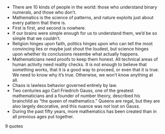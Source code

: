  - There are 10 kinds of people in the world: those who understand binary numerals, and those who don’t.
 - Mathematics is the science of patterns, and nature exploits just about every pattern that there is.
 - First is first, and second is nowhere.
 - If our brains were simple enough for us to understand them, we’d be so simple that we couldn’t.
 - Religion hinges upon faith, politics hinges upon who can tell the most convincing lies or maybe just shout the loudest, but science hinges upon whether its conclusions resembe what actually happens.
 - Mathematicians need proofs to keep them honest. All technical areas of human activity need reality checks. It is not enough to believe that something works, that it is a good way to proceed, or even that it is true. We need to know why it’s true. Otherwise, we won’t know anything at all.
 - Chaos is lawless behavior governed entirely by law.
 - Two centuries ago Carl Friedrich Gauss, one of the greatest mathematicians and a founder of number theory, described his brainchild as “the queen of mathematics.” Queens are regal, but they are also largely decorative, and this nuance was not lost on Gauss.
 - During the past fifty years, more mathematics has been created than in all previous ages put together.

9 quotes